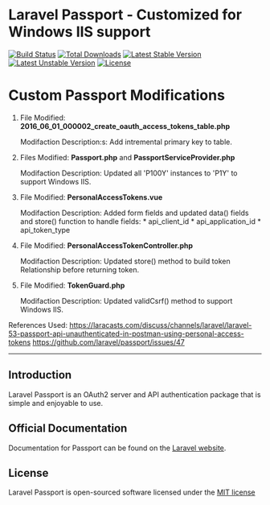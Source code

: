 # Laravel Passport - Customized for Windows IIS support

[![Build Status](https://travis-ci.org/laravel/passport.svg)](https://travis-ci.org/laravel/passport)
[![Total Downloads](https://poser.pugx.org/laravel/passport/d/total.svg)](https://packagist.org/packages/laravel/passport)
[![Latest Stable Version](https://poser.pugx.org/laravel/passport/v/stable.svg)](https://packagist.org/packages/laravel/passport)
[![Latest Unstable Version](https://poser.pugx.org/laravel/passport/v/unstable.svg)](https://packagist.org/packages/laravel/passport)
[![License](https://poser.pugx.org/laravel/passport/license.svg)](https://packagist.org/packages/laravel/passport)

# Custom Passport Modifications
1.  File Modified:
		**2016_06_01_000002_create_oauth_access_tokens_table.php**

	Modifaction Description:s:
		Add intremental primary key to table.

2.  Files Modified:
		**Passport.php** and **PassportServiceProvider.php**

    Modifaction Description:
    	Updated all 'P100Y' instances to 'P1Y' to support Windows IIS.

3.  File Modified:
		**PersonalAccessTokens.vue**

    Modifaction Description:
    	Added form fields and updated data() fields and store() function to handle fields:
			* api_client_id
			* api_application_id
			* api_token_type

4.  File Modified:
		**PersonalAccessTokenController.php**

    Modifaction Description:
    	Updated store() method to build token Relationship before returning token.

5.  File Modified:
		**TokenGuard.php**

    Modifaction Description:
    	Updated validCsrf() method to support Windows IIS.

References Used:
https://laracasts.com/discuss/channels/laravel/laravel-53-passport-api-unauthenticated-in-postman-using-personal-access-tokens
https://github.com/laravel/passport/issues/47

---

## Introduction

Laravel Passport is an OAuth2 server and API authentication package that is simple and enjoyable to use.

## Official Documentation

Documentation for Passport can be found on the [Laravel website](http://laravel.com/docs/master/passport).

## License

Laravel Passport is open-sourced software licensed under the [MIT license](http://opensource.org/licenses/MIT)
